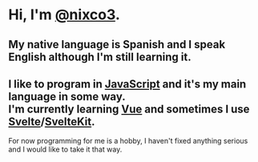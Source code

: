 # Hi, I'm [@nixco3](https://github.com/nixco3).  
 My native language is **Spanish** and I speak **English** although I'm still learning it.  
-------------------------------------------------------------------------------------------
 I like to program in [JavaScript](https://developer.mozilla.org/en-US/docs/Web/JavaScript) and it's my main language in some way.  
 I'm currently learning [Vue](https://vuejs.org) and sometimes I use [Svelte](https://svelte.dev)/[SvelteKit](https://kit.svelte.dev).  
-------------------------------------------------------------------------------------------
 For now programming for me is a hobby, I haven't fixed anything serious and I would like to take it that way.  
